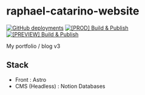 # raphael-catarino-website

[![GitHub deployments](<https://img.shields.io/github/deployments/Zareix/raphael-catarino-website/raphael-catarino-website%20(Production)?label=Production&logo=cloudflare>)](https://raphael-catarino.fr)
[![[PROD] Build & Publish](https://github.com/Zareix/raphael-catarino-website/actions/workflows/publish-production.yml/badge.svg)](https://github.com/Zareix/raphael-catarino-website/actions/workflows/publish-production.yml)
[![[PREVIEW] Build & Publish](https://github.com/Zareix/raphael-catarino-website/actions/workflows/publish-preview.yml/badge.svg)](https://github.com/Zareix/raphael-catarino-website/actions/workflows/publish-preview.yml)

My portfolio / blog v3

## Stack

- Front : Astro
- CMS (Headless) : Notion Databases
